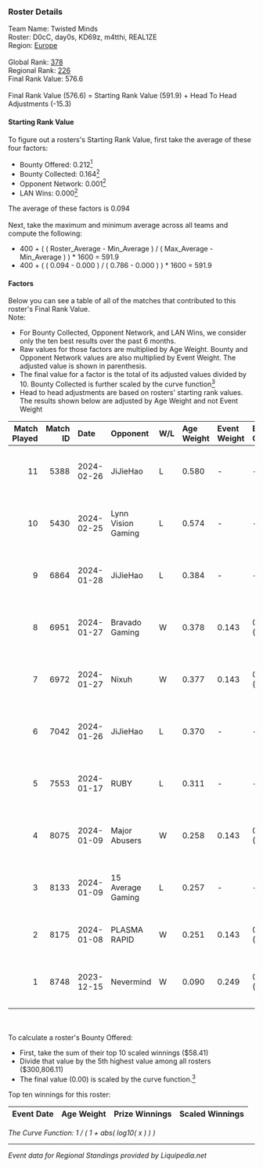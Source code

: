 ### Roster Details<br />
Team Name: Twisted Minds<br />
Roster: D0cC, day0s, KD69z, m4tthi, REAL1ZE<br />
Region: [Europe]( ../standings_europe.md)<br />
<br />
Global Rank: [378](../standings_global.md)<br />
Regional Rank: [226]( ../standings_europe.md)<br />
Final Rank Value:  576.6<br />
<br />
Final Rank Value (576.6) = Starting Rank Value (591.9) + Head To Head Adjustments (-15.3)<br />

#### Starting Rank Value<br />
To figure out a rosters's Starting Rank Value, first take the average of these four factors:<br />
- Bounty Offered: 0.212[<sup>1</sup>](#table2)
- Bounty Collected: 0.164[<sup>2</sup>](#table1)
- Opponent Network: 0.001[<sup>2</sup>](#table1)
- LAN Wins: 0.000[<sup>2</sup>](#table1)

The average of these factors is 0.094<br />
<br />
Next, take the maximum and minimum average across all teams and compute the following:<br />
- 400 + ( ( Roster_Average - Min_Average ) / ( Max_Average - Min_Average ) ) * 1600 = 591.9
- 400 + ( ( 0.094 - 0.000 ) / ( 0.786 - 0.000 ) ) * 1600 = 591.9


#### Factors<br />
Below you can see a table of all of the matches that contributed to this roster's Final Rank Value.<br />
Note:<br />

- For Bounty Collected, Opponent Network, and LAN Wins, we consider only the ten best results over the past 6 months.
- Raw values for those factors are multiplied by Age Weight. Bounty and Opponent Network values are also multiplied by Event Weight. The adjusted value is shown in parenthesis.
- The final value for a factor is the total of its adjusted values divided by 10. Bounty Collected is further scaled by the curve function[<sup>3</sup>](#curveFunction)
- Head to head adjustments are based on rosters' starting rank values. The results shown below are adjusted by Age Weight and not Event Weight
<span id="table1"></span><br />


| Match Played | Match ID | Date       | Opponent           | W/L | Age Weight | Event Weight | Bounty Collected | Opponent Network | LAN Wins  | H2H Adj. | Roster                                        |
| -: | -: | :- | :- | :- | :- | :- | :- | :- | :- | -: | :- |
|           11 |     5388 | 2024-02-26 | JiJieHao           | L   | 0.580      | -            | -                | -                | -         |   -10.08 | D0cC, day0s, KD69z, m4tthi, REAL1ZE           |
|           10 |     5430 | 2024-02-25 | Lynn Vision Gaming | L   | 0.574      | -            | -                | -                | -         |    -1.02 | D0cC, day0s, KD69z, m4tthi, REAL1ZE           |
|            9 |     6864 | 2024-01-28 | JiJieHao           | L   | 0.384      | -            | -                | -                | -         |    -7.05 | D0cC, day0s, KD69z, m4tthi, SpAwNnS           |
|            8 |     6951 | 2024-01-27 | Bravado Gaming     | W   | 0.378      | 0.143        | 0.000 (0.000)    | 0.024 (0.001)    | 0 (0.000) |     4.52 | D0cC, day0s, KD69z, m4tthi, SpAwNnS           |
|            7 |     6972 | 2024-01-27 | Nixuh              | W   | 0.377      | 0.143        | 0.001 (0.000)    | 0.080 (0.004)    | 0 (0.000) |     6.63 | D0cC, day0s, KD69z, m4tthi, SpAwNnS           |
|            6 |     7042 | 2024-01-26 | JiJieHao           | L   | 0.370      | -            | -                | -                | -         |    -6.86 | D0cC, day0s, KD69z, m4tthi, SpAwNnS           |
|            5 |     7553 | 2024-01-17 | RUBY               | L   | 0.311      | -            | -                | -                | -         |    -1.44 | D0cC, day0s, KD69z, m4tthi, SpAwNnS           |
|            4 |     8075 | 2024-01-09 | Major Abusers      | W   | 0.258      | 0.143        | 0.000 (0.000)    | 0.007 (0.000)    | 0 (0.000) |     2.10 | N0R1, REAL1ZE, Revol, Senpai, x1ron           |
|            3 |     8133 | 2024-01-09 | 15 Average Gaming  | L   | 0.257      | -            | -                | -                | -         |    -5.19 | Joker, Lambdacore, Maxwell, Qweall, Ruskovvvv |
|            2 |     8175 | 2024-01-08 | PLASMA RAPID       | W   | 0.251      | 0.143        | 0.000 (0.000)    | 0.000 (0.000)    | 0 (0.000) |     2.00 | B1zaaD, Djme1ster, ShizzleS, SoLiD, Zinou     |
|            1 |     8748 | 2023-12-15 | Nevermind          | W   | 0.090      | 0.249        | 0.000 (0.000)    | 0.000 (0.000)    | 0 (0.000) |     1.08 | D0cC, day0s, Fessor, KD69z, SpAwNnS           |

<br />
<span id="table2"></span><br />
To calculate a roster's Bounty Offered:<br />

- First, take the sum of their top 10 scaled winnings ($58.41)
- Divide that value by the 5th highest value among all rosters ($300,806.11)
- The final value (0.00) is scaled by the curve function.[<sup>3</sup>](#curveFunction)

Top ten winnings for this roster:<br />

| Event Date | Age Weight | Prize Winnings | Scaled Winnings |
| :- | -: | :- | :- |


<span id="curveFunction"></span>_The Curve Function: 1 / ( 1 + abs( log10( x ) ) )_<br />

---
_Event data for Regional Standings provided by Liquipedia.net_<br />
